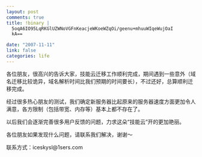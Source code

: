 ```yaml
--- 
layout: post
comments: true
title: !binary |
  5oqA6IO95LqRKGlUZWNoVGFnKeacjeWKoeWZqOi/geenu+mhuuWIqeWujOaI
  kA==

date: "2007-11-11"
link: false
categories: life
---
```

<p>各位朋友，很高兴的告诉大家，技能云迁移工作顺利完成，期间遇到一些意外（域名迁移比较诡异，域名解析时间比我们预期的时间要长），不过还好，总算顺利迁移完成。</p>
<p>经过很多热心朋友的测试，我们确定新服务器比起原来的服务器速度方面更加令人满意，各方限制（包括带宽、内存等）基本上都不存在了。</p>
<p>以后我们会逐渐完善很多用户反馈的问题，力求这朵&ldquo;技能云&rdquo;开的更加艳丽<img border="0" src="http://blog.1sters.com/images/smiles/laugh.gif" alt="" />。</p>
<p>各位朋友如果发现什么问题，请联系我们解决，谢谢～</p>
<p>联系方式：iceskysl@1sers.com</p>
